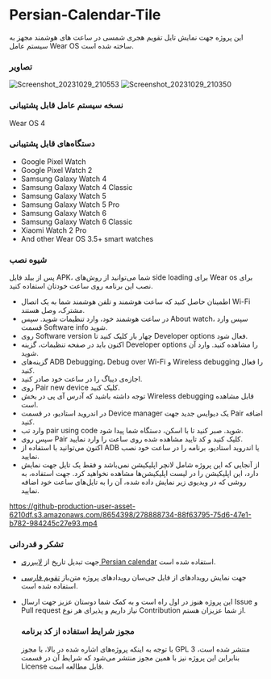 # Persian-Calendar-Tile
این پروژه جهت نمایش تایل تقویم هجری شمسی در ساعت های هوشمند مجهز به سیستم عامل Wear OS ساخته شده است.
### تصاویر
![Screenshot_20231029_210553](https://github.com/rezazarchi/Persian-Calendar-Tile/assets/8654398/095c234a-fdf2-42fd-a81f-bba38c09a180)
![Screenshot_20231029_210350](https://github.com/rezazarchi/Persian-Calendar-Tile/assets/8654398/31e21c76-1a6f-45cf-b6fa-cb2467b2cc6c)
### نسخه سیستم عامل قابل پشتیبانی
Wear OS 4
### دستگاه‌های قابل پشتیبانی
- Google Pixel Watch
- Google Pixel Watch 2
- Samsung Galaxy Watch 4
- Samsung Galaxy Watch 4 Classic
- Samsung Galaxy Watch 5
- Samsung	Galaxy Watch 5 Pro
- Samsung	Galaxy Watch 6
- Samsung Galaxy Watch 6 Classic
- Xiaomi Watch 2 Pro
- And other Wear OS 3.5+ smart watches

### شیوه نصب

پس از بیلد فایل APK، شما می‌توانید از روش‌های side loading برای Wear os برای نصب این برنامه روی ساعت خودتان استفاده کنید.
- اطمینان حاصل کنید که ساعت هوشمند و تلفن هوشمند شما به یک اتصال Wi-Fi مشترک، وصل هستند.
- در ساعت هوشمند خود، وارد تنظیمات شوید. سپس About watch، سپس وارد قسمت Software info شوید.
- روی Software version چهار بار کلیک کنید تا Developer options فعال شود.
- اکنون باید در صفحه تنظیمات، گزینه Developer options را مشاهده کنید. وارد آن شوید.
- گزینه‌های ADB Debugging، Debug over Wi-Fi و Wireless debugging را فعال کنید.
- اجازه‌ی دیباگ را در ساعت خود صادر کنید.
- روی Pair new device کلیک کنید.
- توجه داشته باشید که آدرس آی پی در بخش Wireless debugging قابل مشاهده است.
- در اندروید استادیو، در قسمت Device manager یک دیوایس جدید جهت Pair اضافه کنید.
- وارد تب pair using code شوید. صبر کنید تا با اسکن، دستگاه شما پیدا شود.
- سپس روی Pair کلیک کنید و کد تایید مشاهده شده روی ساعت را وارد نمایید.
- اکنون می‌توانید با استفاده از ADB یا اندروید استادیو، برنامه را در ساعت خود نصب نمایید.
- از آنجایی که این پروژه شامل لانچر اپلیکیشن نمی‌باشد و فقط یک تایل جهت نمایش دارد، این اپلیکیشن را در لیست اپلیکیشن‌ها مشاهده نخواهید کرد. جهت استفاده، به روشی که در ویدیوی زیر نمایش داده شده، آن را به تایل‌های ساعت خود اضافه نمایید.

https://github-production-user-asset-6210df.s3.amazonaws.com/8654398/278888734-88f63795-75d6-47e1-b782-984245c27e93.mp4




###  تشکر و قدردانی

- جهت تبدیل تاریخ از [لایبرری Persian calendar](https://github.com/persian-calendar/calendar) استفاده شده است.
- جهت نمایش رویدادهای از فایل جی‌سان رویدادهای پروژه متن‌باز [تقویم فارسی](https://github.com/persian-calendar/persian-calendar) استفاده شده است.
- این پروژه هنوز در اول راه است و به کمک شما دوستان عزیز جهت ارسال Issue و Pull request نیاز داریم و پذیرای هر نوع Contribution از شما عزیزان هستم.



  ### مجوز شرایط استفاده از کد برنامه
  با توجه به اینکه پروژه‌های اشاره شده در بالا، با مجوز GPL 3 منتشر شده است، بنابراین این پروژه نیز با همین مجوز منتشر می‌شود که شرایط آن در قسمت License قابل مطالعه است.
